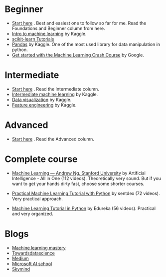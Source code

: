 # Beginner 
* [Start here](https://machinelearningmastery.com/start-here/) . Best and easiest one to follow so far for me.
Read the Foundations and Beginner column from here.
* [Intro to machine learning](https://www.kaggle.com/learn/intro-to-machine-learning)
by  Kaggle.
* [scikit-learn Tutorials](https://scikit-learn.org/stable/tutorial/index.html)
* [Pandas](https://www.kaggle.com/learn/pandas) by Kaggle. One of the most used library for 
data manipulation in python. 
* [Get started with the Machine Learning Crash Course](https://techdevguide.withgoogle.com/paths/machine-learning/) 
by Google.

# Intermediate
* [Start here]((https://machinelearningmastery.com/start-here/)) . Read the Intermediate column.
* [Intermediate machine learning](https://www.kaggle.com/learn/intermediate-machine-learning) by Kaggle.
* [Data visualization](https://www.kaggle.com/learn/data-visualization) by Kaggle.
* [Feature engineering](https://www.kaggle.com/learn/feature-engineering) by Kaggle.

# Advanced
* [Start here]((https://machinelearningmastery.com/start-here/)) . Read the Advanced column.


# Complete course
* [Machine Learning — Andrew Ng, Stanford University](https://www.youtube.com/playlist?list=PLLssT5z_DsK-h9vYZkQkYNWcItqhlRJLN)
by Artificial Intelligence - All in One (112 videos). Theoretically very sound. But if you want
to get your hands dirty fast, choose some shorter courses.
* [Practical Machine Learning Tutorial with Python](https://www.youtube.com/watch?v=OGxgnH8y2NM&list=PLQVvvaa0QuDfKTOs3Keq_kaG2P55YRn5v)
by sentdex (72 videos). Very practical approach.

* [Machine Learning Tutorial in Python](https://www.youtube.com/playlist?list=PL9ooVrP1hQOHUfd-g8GUpKI3hHOwM_9Dn)
by Edureka (56 videos). Practical and very organized.

# Blogs
* [Machine learning mastery](https://machinelearningmastery.com/blog/)
* [Towardsdatascience](https://towardsdatascience.com/)
* [Medium](https://medium.com/topic/machine-learning)
* [Microsoft AI school](https://aischool.microsoft.com/en-us/machine-learning/learning-paths)
* [Skymind](https://skymind.ai/wiki/)